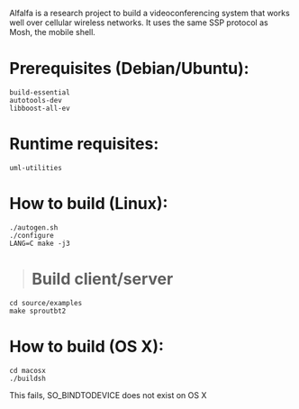 Alfalfa is a research project to build a videoconferencing system
that works well over cellular wireless networks. It uses the same
SSP protocol as Mosh, the mobile shell.

# Prerequisites (Debian/Ubuntu):
```
build-essential
autotools-dev
libboost-all-ev
```
# Runtime requisites:
```
uml-utilities
```

# How to build (Linux):
```
./autogen.sh
./configure
LANG=C make -j3
```

> # Build client/server
```
cd source/examples
make sproutbt2
```

# How to build (OS X):
```
cd macosx
./buildsh
```

This fails, SO_BINDTODEVICE does not exist on OS X

